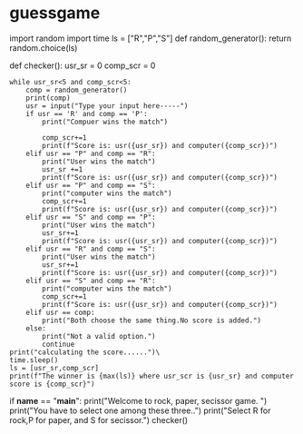 # guessgame
import random
import time
ls = ["R","P","S"] 
def random_generator():
    return random.choice(ls)

def checker():
    usr_sr = 0
    comp_scr = 0

    while usr_sr<5 and comp_scr<5:
        comp = random_generator()
        print(comp)
        usr = input("Type your input here-----")
        if usr == 'R' and comp == 'P':
            print("Compuer wins the match")
            
            comp_scr+=1
            print(f"Score is: usr({usr_sr}) and computer({comp_scr})")
        elif usr == "P" and comp == "R":
            print("User wins the match")
            usr_sr +=1
            print(f"Score is: usr({usr_sr}) and computer({comp_scr})")
        elif usr == "P" and comp == "S":
            print("computer wins the match")
            comp_scr+=1
            print(f"Score is: usr({usr_sr}) and computer({comp_scr})")
        elif usr == "S" and comp == "P":
            print("User wins the match")
            usr_sr+=1
            print(f"Score is: usr({usr_sr}) and computer({comp_scr})")
        elif usr == "R" and comp == "S":
            print("User wins the match")
            usr_sr+=1
            print(f"Score is: usr({usr_sr}) and computer({comp_scr})")
        elif usr == "S" and comp == "R":
            print("computer wins the match")
            comp_scr+=1
            print(f"Score is: usr({usr_sr}) and computer({comp_scr})")
        elif usr == comp:
            print("Both choose the same thing.No score is added.")
        else: 
            print("Not a valid option.")
            continue
    print("calculating the score......")\
    time.sleep()
    ls = [usr_sr,comp_scr]
    print(f"The winner is {max(ls)} where usr_scr is {usr_sr} and computer score is {comp_scr}")    
        
        
        


if __name__ == "__main__":
    print("Welcome to rock, paper, secissor game. ")
    print("You have to select one among these three..")
    print("Select R for rock,P for paper, and S for secissor.")
    checker()
